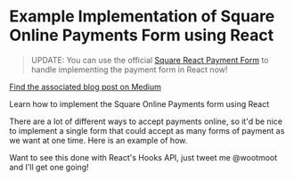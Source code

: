 # Example Implementation of Square Online Payments Form using React

> UPDATE: You can use the official [Square React Payment Form](https://github.com/square/react-square-payment-form) to handle implementing the payment form in React now!

[Find the associated blog post on Medium](https://medium.com/square-corner-blog/online-payments-form-react-9ecf164880bf)

Learn how to implement the Square Online Payments form using React

There are a lot of different ways to accept payments online, so it'd be nice to implement a single form that could accept as many forms of payment as we want at one time. Here is an example of how.

Want to see this done with React's Hooks API, just tweet me @wootmoot and I'll get one going!
